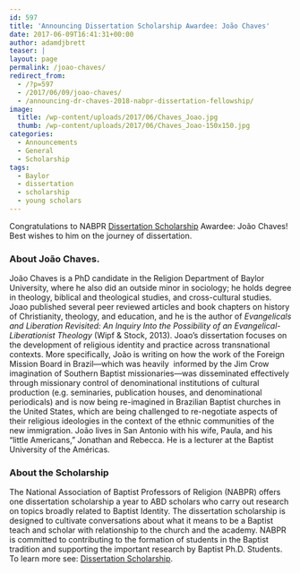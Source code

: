 ```yaml
---
id: 597
title: 'Announcing Dissertation Scholarship Awardee: João Chaves'
date: 2017-06-09T16:41:31+00:00
author: adamdjbrett
teaser: |
layout: page
permalink: /joao-chaves/
redirect_from:
  - /?p=597
  - /2017/06/09/joao-chaves/
  - /announcing-dr-chaves-2018-nabpr-dissertation-fellowship/
image:
  title: /wp-content/uploads/2017/06/Chaves_Joao.jpg
  thumb: /wp-content/uploads/2017/06/Chaves_Joao-150x150.jpg
categories:
  - Announcements
  - General
  - Scholarship
tags:
  - Baylor
  - dissertation
  - scholarship
  - young scholars
---
```

<div>
  Congratulations to NABPR <a href="/disssertation/">Dissertation Scholarship</a> Awardee: João Chaves! Best wishes to him on the journey of dissertation.
</div>

<div>
</div>

### About João Chaves.

<div>
  João Chaves is a PhD candidate in the Religion Department of Baylor University, where he also did an outside minor in sociology; he holds degree in theology, biblical and theological studies, and cross-cultural studies. Joao published several peer reviewed articles and book chapters on history of Christianity, theology, and education, and he is the author of <i>Evangelicals and Liberation Revisited: An Inquiry Into the Possibility of an Evangelical-Liberationist Theology </i>(Wipf & Stock, 2013). Joao&#8217;s dissertation focuses on the development of religious identity and practice across transnational contexts. More specifically, João is writing on how the work of the Foreign Mission Board in Brazil—which was heavily  informed by the Jim Crow imagination of Southern Baptist missionaries—was disseminated effectively through missionary control of denominational institutions of cultural production (e.g. seminaries, publication houses, and denominational periodicals) and is now being re-imagined in Brazilian Baptist churches in the United States, which are being challenged to re-negotiate aspects of their religious ideologies in the context of the ethnic communities of the new immigration. João lives in San Antonio with his wife, Paula, and his “little Americans,” Jonathan and Rebecca. He is a lecturer at the Baptist University of the Américas.
</div>

<div>
</div>

### About the Scholarship

<div>
  The National Association of Baptist Professors of Religion (NABPR) offers one dissertation scholarship a year to ABD scholars who carry out research on topics broadly related to Baptist Identity. The dissertation scholarship is designed to cultivate conversations about what it means to be a Baptist teach and scholar with relationship to the church and the academy. NABPR is committed to contributing to the formation of students in the Baptist tradition and supporting the important research by Baptist Ph.D. Students. To learn more see: <a href="/disssertation/">Dissertation Scholarship</a>.
</div>

<div>
</div>
